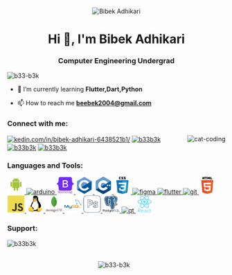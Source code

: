 <div style="text-align: center; margin: 2em 0;">
    <img src="https://media.licdn.com/dms/image/D5616AQFOtcwDjwDqJg/profile-displaybackgroundimage-shrink_350_1400/0/1690603648243?e=1707955200&v=beta&t=NlXA5WAvYOB5bQYwInFdojvoZkfAa-Is-_3gSMEvizQ"
        alt="Bibek Adhikari">
</div>


<h1 align="center">Hi 👋, I'm Bibek Adhikari</h1>
<h3 align="center">Computer Engineering Undergrad</h3>

<p align="left"> <img src="https://komarev.com/ghpvc/?username=b33-b3k&label=Profile%20views&color=0e75b6&style=flat" alt="b33-b3k" /> </p>

- 🌱 I’m currently learning **Flutter,Dart,Python**

- 📫 How to reach me **beebek2004@gmail.com**


<h3 align="left">Connect with me:</h3>
<img src="https://media.tenor.com/y2JXkY1pXkwAAAAM/cat-computer.gif" align="right" alt="cat-coding" />


<a href="https://www.linkedin.com/in/bibek-adhikari-6438521b1/" target="blank"><img align="center" src="https://raw.githubusercontent.com/rahuldkjain/github-profile-readme-generator/master/src/images/icons/Social/linked-in-alt.svg" alt="kedin.com/in/bibek-adhikari-6438521b1/" height="30" width="40" /></a>
<a href="https://fb.com/b33b3k" target="blank"><img align="center" src="https://raw.githubusercontent.com/rahuldkjain/github-profile-readme-generator/master/src/images/icons/Social/facebook.svg" alt="b33b3k" height="30" width="40" /></a>
<a href="https://instagram.com/b33b3k" target="blank"><img align="center" src="https://raw.githubusercontent.com/rahuldkjain/github-profile-readme-generator/master/src/images/icons/Social/instagram.svg" alt="b33b3k" height="30" width="40" /></a>
<a href="https://www.leetcode.com/b33b3k" target="blank"><img align="center" src="https://raw.githubusercontent.com/rahuldkjain/github-profile-readme-generator/master/src/images/icons/Social/leet-code.svg" alt="b33b3k" height="30" width="40" /></a>
</p>

<h3 align="left">Languages and Tools:</h3>

<p align="left"> <a href="https://developer.android.com" target="_blank" rel="noreferrer"> <img src="https://raw.githubusercontent.com/devicons/devicon/master/icons/android/android-original-wordmark.svg" alt="android" width="40" height="40"/> </a> <a href="https://www.arduino.cc/" target="_blank" rel="noreferrer"> <img src="https://cdn.worldvectorlogo.com/logos/arduino-1.svg" alt="arduino" width="40" height="40"/> </a> <a href="https://getbootstrap.com" target="_blank" rel="noreferrer"> <img src="https://raw.githubusercontent.com/devicons/devicon/master/icons/bootstrap/bootstrap-plain-wordmark.svg" alt="bootstrap" width="40" height="40"/> </a> <a href="https://www.cprogramming.com/" target="_blank" rel="noreferrer"> <img src="https://raw.githubusercontent.com/devicons/devicon/master/icons/c/c-original.svg" alt="c" width="40" height="40"/> </a> <a href="https://www.w3schools.com/cpp/" target="_blank" rel="noreferrer"> <img src="https://raw.githubusercontent.com/devicons/devicon/master/icons/cplusplus/cplusplus-original.svg" alt="cplusplus" width="40" height="40"/> </a> <a href="https://www.w3schools.com/css/" target="_blank" rel="noreferrer"> <img src="https://raw.githubusercontent.com/devicons/devicon/master/icons/css3/css3-original-wordmark.svg" alt="css3" width="40" height="40"/> </a> <a href="https://www.figma.com/" target="_blank" rel="noreferrer"> <img src="https://www.vectorlogo.zone/logos/figma/figma-icon.svg" alt="figma" width="40" height="40"/> </a> <a href="https://flutter.dev" target="_blank" rel="noreferrer"> <img src="https://www.vectorlogo.zone/logos/flutterio/flutterio-icon.svg" alt="flutter" width="40" height="40"/> </a> <a href="https://git-scm.com/" target="_blank" rel="noreferrer"> <img src="https://www.vectorlogo.zone/logos/git-scm/git-scm-icon.svg" alt="git" width="40" height="40"/> </a> <a href="https://www.w3.org/html/" target="_blank" rel="noreferrer"> <img src="https://raw.githubusercontent.com/devicons/devicon/master/icons/html5/html5-original-wordmark.svg" alt="html5" width="40" height="40"/> </a> <a href="https://developer.mozilla.org/en-US/docs/Web/JavaScript" target="_blank" rel="noreferrer"> <img src="https://raw.githubusercontent.com/devicons/devicon/master/icons/javascript/javascript-original.svg" alt="javascript" width="40" height="40"/> </a> <a href="https://www.linux.org/" target="_blank" rel="noreferrer"> <img src="https://raw.githubusercontent.com/devicons/devicon/master/icons/linux/linux-original.svg" alt="linux" width="40" height="40"/> </a> <a href="https://www.mongodb.com/" target="_blank" rel="noreferrer"> <img src="https://raw.githubusercontent.com/devicons/devicon/master/icons/mongodb/mongodb-original-wordmark.svg" alt="mongodb" width="40" height="40"/> </a> <a href="https://www.mysql.com/" target="_blank" rel="noreferrer"> <img src="https://raw.githubusercontent.com/devicons/devicon/master/icons/mysql/mysql-original-wordmark.svg" alt="mysql" width="40" height="40"/> </a> <a href="https://www.photoshop.com/en" target="_blank" rel="noreferrer"> <img src="https://raw.githubusercontent.com/devicons/devicon/master/icons/photoshop/photoshop-line.svg" alt="photoshop" width="40" height="40"/> </a> <a href="https://www.postgresql.org" target="_blank" rel="noreferrer"> <img src="https://raw.githubusercontent.com/devicons/devicon/master/icons/postgresql/postgresql-original-wordmark.svg" alt="postgresql" width="40" height="40"/> </a> <a href="https://www.qt.io/" target="_blank" rel="noreferrer"> <img src="https://upload.wikimedia.org/wikipedia/commons/0/0b/Qt_logo_2016.svg" alt="qt" width="40" height="40"/> </a> <a href="https://reactjs.org/" target="_blank" rel="noreferrer"> <img src="https://raw.githubusercontent.com/devicons/devicon/master/icons/react/react-original-wordmark.svg" alt="react" width="40" height="40"/> </a> </p>

<h3 align="left">Support:</h3>
<p><a href="https://www.buymeacoffee.com/b33b3k"> <img align="left" src="https://cdn.buymeacoffee.com/buttons/v2/default-yellow.png" height="50" width="210" alt="b33b3k" /></a></p><br><br>

<!-- [![Bibek's GitHub stats](https://github-readme-stats.vercel.app/api?username=b33-b3k)](https://github.com/anuraghazra/github-readme-stats)
 -->
<p><img align="center" src="https://github-readme-stats.vercel.app/api/top-langs?username=b33-b3k&show_icons=true&locale=en&layout=compact" alt="b33-b3k" /></p>







